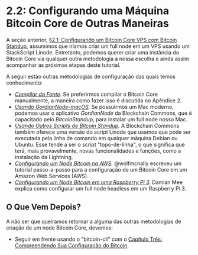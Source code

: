 # 2.2: Configurando uma Máquina Bitcoin Core de Outras Maneiras

A seção anterior, [§2.1: Configurando um Bitcoin Core VPS com Bitcoin Standup](02_1_Setting_Up_a_Bitcoin-Core_VPS_with_StackScript.md), assumimos que iríamos criar um full node em um VPS usando um StackScript Linode. Entretanto, podemos querer criar uma instância do Bitcoin Core via qualquer outra metodologia a nossa escolha e ainda assim acompanhar as próximas etapas deste tutorial.


A seguir estão outras metodologias de configuração das quais temos conhecimento:

* *[Compilar da Fonte](A2_0_Compiling_Bitcoin_from_Source.md).* Se preferirmos compilar o Bitcoin Core manualmente, a maneira como fazer isso é discutida no Apêndice 2.
* *[Usando GordianNode-macOS](https://github.com/BlockchainCommons/GordianNode-macOS).* Se possuirmos um Mac moderno, podemos usar o aplicativo *GordianNode* da Blockchain Commons, que é capacitado pelo *BitcoinStandup*, para instalar um full node nosso Mac.
* *[Usando Outros Scripts de Bitcoin Standup](https://github.com/BlockchainCommons/Bitcoin-Standup-Scripts).* A Blockchain Commons também oferece uma versão do script Linode que usamos que pode ser executada pela linha de comando em qualquer máquina Debian ou Ubuntu. Esse tende a ser o script "topo-de-linha", o que significa que terá, mais provavelmente, novas funcionalidades e funções, como a instalação da Lightning.
* *[Configurando um Node Bitcoin na AWS](https://wolfmcnally.com/115/developer-notes-setting-up-a-bitcoin-node-on-aws/).* @wolfmcnally escreveu um tutorial passo-a-passo para a configuração de um Bitcoin Core em um Amazon Web Services (AWS).
* *[Configurando um Node Bitcoin em uma Raspberry Pi 3](https://medium.com/@meeDamian/bitcoin-full-node-on-rbp3-revised-88bb7c8ef1d1).* Damian Mee explica como configurar um full node headless em um Raspberry Pi 3.

## O Que Vem Depois?

A não ser que queiramos retornar a alguma das outras metodologias de criação de um node Bitcoin Core, devemos:

   * Seguir em frente usando o "bitcoin-cli" com o [Capítulo Três: Compreendendo Sua Configuração do Bitcoin](03_0_Understanding_Your_Bitcoin_Setup.md).

